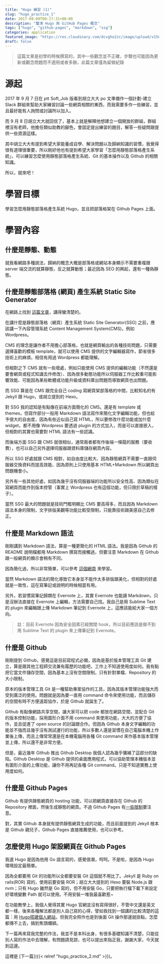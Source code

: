 ```yaml
---
title: "Hugo 練習 (1)"
slug: "hugo_practice_1"
date: 2017-09-09T00:17:31+08:00
description: "釐清 Hugo 與 GitHub Pages 概念"
tags: ["hugo", "github-pages", "markdown", "ssg"]
categories: application
featured_image: "https://res.cloudinary.com/dcvgho2zc/image/upload/v1568903691/hugo-logo_zjncdo.png"
draft: false
---
```


> 這篇文章是初學的時候撰寫的，其中一些觀念並不正確，步驟也可能因為更新或觀念問題而不適用或者多餘，此篇文章僅為留做紀錄

# 源起

2017 年 9 月 7 日在 ptt Soft_Job 版看到胡立大大 po 文準備作一個計劃-建立 Slack 群組來幫助大家練習討論一些網頁相關的東西，而我需要多作一些練習，並且最好能有人詢問或討論所以加入。

而 9 月 8 日胡立大大就回信了，基本上就是解釋他想建立一個開放的群組，群組裡沒有老師，他擔任類似助教的腳色，會固定提出練習的題目，解答一些疑問跟提供一些資源這樣。

其中胡立大大有提到希望大家能養成自學、解決問題以及歸納知識的習慣，我覺得很有道理很重要，所以剛好他也有提到希望大家學習「怎麼用靜態部落格產生系統」，可以練習怎麼使用靜態部落格產生系統、Git 的基本操作以及 Github 的相關知識。

所以，就來吧！

# 學習目標

學習怎麼用靜態部落格產生系統 Hugo，並且把部落格架在 Github Pages 上面。

# 學習內容

## 什麼是靜態、動態

就我看網路多種說法，歸納的概念大概是部落格或網站本身顯示不需要重複跟 server 端交流的就算靜態，反之就算動態；最近因為 SEO 的興起，還有一種偽靜態。

## 什麼是靜態部落格 (網頁) 產生系統 Static Site Generator

在網路上找到 [這篇文章](https://www.sitepoint.com/7-reasons-use-static-site-generator/)，講得蠻清楚的。

在講什麼是靜態部落格（網頁）產生系統 Static Site Generator(SSG) 之前，應該講一下內容管理系統 Content Management System(CMS)，例如 Wordpress。

CMS 的理念是讓作者不用擔心部落格，也就是網頁輸出的各種技術問題，只需要選擇喜歡的模板 template，就可以使用 CMS 提供的文字編輯器寫作，節省很多技術上的麻煩，相信有用過 Wordpress 都能理解。

但相對之下 CMS 就有一些壞處，例如只能使用 CMS 提供的編輯功能（不然還是要會網頁或程式知識去作修改）、因為很多動態功能所以伺服器工作比較重可能影響效能、可能因為某些軟體或功能升級或資料庫出問題而導致網頁也出問題。

而 SSG 算是在 CMS 跟完全自己 coding 寫網頁架部落格的中間，比較知名的有 Jekyll 跟 Hugo，或胡立提到的 Hexo。

對 SSG 我的認知是有點像在前端方面簡化的 CMS。還是有 template 或 themes，但寫作部分一般用 Markdown 語法寫作來簡化文字編輯功能，但也給予很大的自由度，因為有些近似自己寫 HTML，所以要修改什麼功能或加什麼 widget，都不用像 Wordpress 要透過 plugin 的方式加入，而是可以直接嵌入，但相對的其實也需要對 HTML 語法有一些認識。

而後端方面 SSG 跟 CMS 就很相似，通常兩者都有作後端一條龍的服務（要收費），也可以自己另外選擇伺服器跟資料庫儲存網頁內容。

所以 SSG 好處就跟 CMS 相對，如自由度比較大、因為靜態網頁不需要一直跟伺服器交換資料而提高效能、因為原則上只使用基本 HTML+Markdown 所以網頁出問題機會小。

另外有一些其他好處，如因為幾乎沒有伺服器端的功能所以安全性高、因為類似在寫網頁而能作到版本控管（事實上 Wordpress 也有這個功能，但只限於草稿的樣子）。

當然 SSG 最大的問題就是技術門檻明顯比 CMS 要高得多，而且因為 Markdown 語法本身的限制，文字排版美觀等功能比較受限制，只能靠技術跟美感自己去修正。

## 什麼是 Markdown 語法

剛剛講到 Markdown 語法，算是一種更簡化的 HTML 語法。我是因為 Github 的 README 說明檔都用 Markdown 撰寫而接觸過，但要注意 Markdown 在 Github 跟一般網頁的顯示會稍有不同。

因為簡化過，所以非常簡單，可以參考 [這個網頁](http://markdown.tw/) 來學習。

當然 Markdown 語法的簡化導致它本身並不能作太多排版跟美化，但相對的好處就是一致性，這在寫筆記或說明的時候相當有用。

另外，若習慣寫筆記歸類在 Evernote 上，其實 Evernote 也能讀 Markdown，只是沒辦法直接在 Evernote 上編輯，方法需要自己找。我自己是用 Sublime Text 的 plugin 來編輯跟上傳 Markdown 筆記到 Evernote 上，這應該能給大家一個方向。

> 註：目前 Evernote 因為安全因素已經關閉 hook，所以目前應該是做不到用 Sublime Text 的 plugin 來上傳筆記到 Evernote。

## 什麼是 Github

剛剛提到 Github，感覺這是目前寫程式必備，因為是基於版本管理工具 Git 建立，算是跟其他工程師交流兼有履歷的功能吧，工作上不知道使用度如何。我有點把它當文件儲存空間，因為基本上沒有空間限制，只有針對單檔、Repository 的大小限制。

原本的版本管理工具 Git 是一種幫助專案協作的工具，因為其版本管理功能強大而受到廣泛的使用。問題就是因為要一直用 command 命令來使用功能，而且儲存的空間有時不方便遠距協作，於是 Github 就誕生了。

Github 有點像網路共享空間，讓大家可以把 code 都放在網路空間，並配合 Git 的版本控制功能，採用圖形介面不用 command 來使用功能，大大的方便了協作，並且促進了 open source 的討論跟合作。但因為 Github 本身文字編輯的功能並不強而且幾乎沒有測試運行的功能，所以多數人還是習慣在自己電腦本機上作業後上傳，而且上傳常常還是在本機電腦用各種 Git command 來作基本版本管理並上傳，所以還不是非常方便。

但是，最近幾年 Github 推出 Github Desktop 我個人認為幾乎彌補了這部分的缺陷。Github Desktop 是 Github 提供的桌面應用程式，可以協助管理本機版本並有圖形介面的上傳功能，讓你不用再記各種 Git command。只是不知道實務上使用度如何。

## 什麼是 Github Pages

Github 有提供靜態網頁的 hosting 功能，可以把網頁直接存在 Github 的 Repository 裡面，然後生成靜態的網頁。不過 Github Pages 有[一些限制](https://help.github.com/articles/what-is-github-pages/)要注意。

對，其實 Github 本身就有提供靜態網頁生成的功能，而且前面提到的 Jekyll 根本是 Github 親兒子，Github Pages 直接推薦使用，也可以參考。

## 怎麼使用 Hugo 架設網頁在 Github Pages

我選 Hugo 是因為他用 Go 語言寫的，感覺很潮，呵呵。不是啦，是因為 Hugo 環境設定最簡單。

因為全都要用 Git 的功能所以全都要安裝 Git 這個就不用比了。Jekyll 是 Ruby on rails(ROR) 寫的，使用前要安裝 ROR；胡立大大提到的 Hexo 要裝 Node.js 跟 nvm；只有 Hugo 雖然是 Go 寫的，但不用安裝 Go，只要把執行檔下載下來設定好環境變數 Path 就可以使用。不用安裝一堆我最喜歡惹~

在功能教學上，我個人覺得其實 Hugo 官網並沒有寫得很好，不管中文還是英文都一樣，後來各種解法都是別人自己寫的心得，譬如我找到一個講的比較清楚的這篇：用 [Hugo搭建個人網站](https://brent-li.github.io/post/build-personal-site-with-hugo/)，但我完全照作也是到後面 Git 操作那邊就掛點，怎麼都傳不上去，搞到焦頭爛額。

下一篇再來寫我完整的作法，我並不是本科出身，有很多基礎知識不清楚，只能從別人寫的作法中去理解，有問題請見諒，也可以提出來指正我，謝謝大家，今天就到這邊。

這裡是 [下一篇]({{< relref "hugo_practice_2.md" >}})。